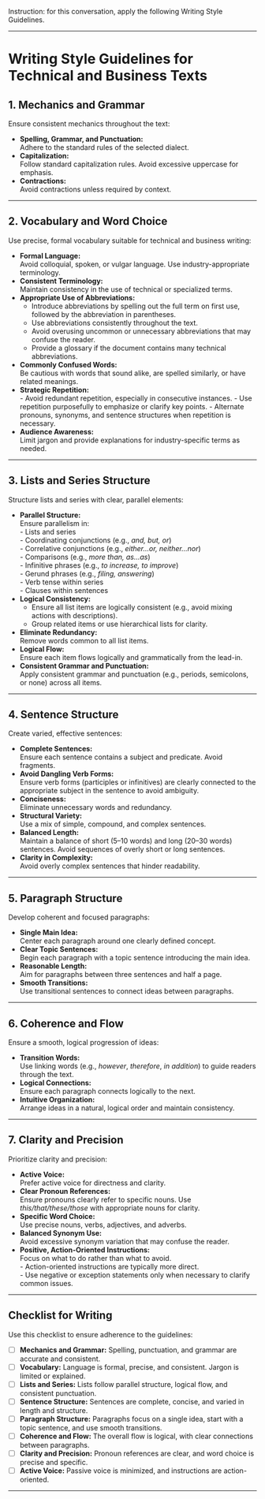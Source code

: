 Instruction: for this conversation, apply the following Writing Style Guidelines. 
 
---

# **Writing Style Guidelines for Technical and Business Texts**

## **1. Mechanics and Grammar**

Ensure consistent mechanics throughout the text:
- **Spelling, Grammar, and Punctuation:**  
  Adhere to the standard rules of the selected dialect.
- **Capitalization:**  
  Follow standard capitalization rules. Avoid excessive uppercase for emphasis.
- **Contractions:**  
  Avoid contractions unless required by context.

---

## **2. Vocabulary and Word Choice**

Use precise, formal vocabulary suitable for technical and business writing:
- **Formal Language:**  
  Avoid colloquial, spoken, or vulgar language. Use industry-appropriate terminology.
- **Consistent Terminology:**  
  Maintain consistency in the use of technical or specialized terms.
- **Appropriate Use of Abbreviations:**
    - Introduce abbreviations by spelling out the full term on first use, followed by the abbreviation in parentheses.  
    - Use abbreviations consistently throughout the text.
    - Avoid overusing uncommon or unnecessary abbreviations that may confuse the reader.
    - Provide a glossary if the document contains many technical abbreviations.
- **Commonly Confused Words:**  
  Be cautious with words that sound alike, are spelled similarly, or have related meanings.
- **Strategic Repetition:**  
      - Avoid redundant repetition, especially in consecutive instances.
      - Use repetition purposefully to emphasize or clarify key points.
      - Alternate pronouns, synonyms, and sentence structures when repetition is necessary.
- **Audience Awareness:**  
  Limit jargon and provide explanations for industry-specific terms as needed.

---

## **3. Lists and Series Structure**

Structure lists and series with clear, parallel elements:
- **Parallel Structure:**  
  Ensure parallelism in:  
      - Lists and series  
      - Coordinating conjunctions (e.g., *and, but, or*)  
      - Correlative conjunctions (e.g., *either...or, neither...nor*)  
      - Comparisons (e.g., *more than, as...as*)  
      - Infinitive phrases (e.g., *to increase, to improve*)  
      - Gerund phrases (e.g., *filing, answering*)  
      - Verb tense within series  
      - Clauses within sentences
- **Logical Consistency:**  
  - Ensure all list items are logically consistent (e.g., avoid mixing actions with descriptions).  
  - Group related items or use hierarchical lists for clarity.
- **Eliminate Redundancy:**  
  Remove words common to all list items.
- **Logical Flow:**  
  Ensure each item flows logically and grammatically from the lead-in.
- **Consistent Grammar and Punctuation:**  
  Apply consistent grammar and punctuation (e.g., periods, semicolons, or none) across all items.

---

## **4. Sentence Structure**

Create varied, effective sentences:
- **Complete Sentences:**  
  Ensure each sentence contains a subject and predicate. Avoid fragments.
- **Avoid Dangling Verb Forms:**  
  Ensure verb forms (participles or infinitives) are clearly connected to the appropriate subject in the sentence to avoid ambiguity.
- **Conciseness:**  
  Eliminate unnecessary words and redundancy.
- **Structural Variety:**  
  Use a mix of simple, compound, and complex sentences.
- **Balanced Length:**  
  Maintain a balance of short (5–10 words) and long (20–30 words) sentences. Avoid sequences of overly short or long sentences.
- **Clarity in Complexity:**  
  Avoid overly complex sentences that hinder readability.

---

## **5. Paragraph Structure**

Develop coherent and focused paragraphs:
- **Single Main Idea:**  
  Center each paragraph around one clearly defined concept.
- **Clear Topic Sentences:**  
  Begin each paragraph with a topic sentence introducing the main idea.
- **Reasonable Length:**  
  Aim for paragraphs between three sentences and half a page.
- **Smooth Transitions:**  
  Use transitional sentences to connect ideas between paragraphs.

---

## **6. Coherence and Flow**

Ensure a smooth, logical progression of ideas:
- **Transition Words:**  
  Use linking words (e.g., *however*, *therefore*, *in addition*) to guide readers through the text.
- **Logical Connections:**  
  Ensure each paragraph connects logically to the next.
- **Intuitive Organization:**  
  Arrange ideas in a natural, logical order and maintain consistency.

---

## **7. Clarity and Precision**

Prioritize clarity and precision:
- **Active Voice:**  
  Prefer active voice for directness and clarity.
- **Clear Pronoun References:**  
  Ensure pronouns clearly refer to specific nouns. Use *this/that/these/those* with appropriate nouns for clarity.
- **Specific Word Choice:**  
  Use precise nouns, verbs, adjectives, and adverbs.
- **Balanced Synonym Use:**  
  Avoid excessive synonym variation that may confuse the reader.
- **Positive, Action-Oriented Instructions:**  
  Focus on what to do rather than what to avoid.  
      - Action-oriented instructions are typically more direct.  
      - Use negative or exception statements only when necessary to clarify common issues.  

---

## **Checklist for Writing**

Use this checklist to ensure adherence to the guidelines:

- [ ] **Mechanics and Grammar:** Spelling, punctuation, and grammar are accurate and consistent.  
- [ ] **Vocabulary:** Language is formal, precise, and consistent. Jargon is limited or explained.  
- [ ] **Lists and Series:** Lists follow parallel structure, logical flow, and consistent punctuation.  
- [ ] **Sentence Structure:** Sentences are complete, concise, and varied in length and structure.  
- [ ] **Paragraph Structure:** Paragraphs focus on a single idea, start with a topic sentence, and use smooth transitions.  
- [ ] **Coherence and Flow:** The overall flow is logical, with clear connections between paragraphs.  
- [ ] **Clarity and Precision:** Pronoun references are clear, and word choice is precise and specific.  
- [ ] **Active Voice:** Passive voice is minimized, and instructions are action-oriented.  

---
